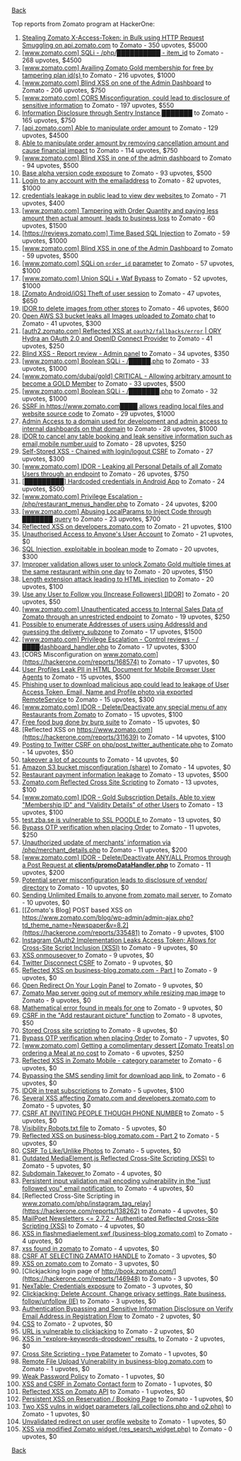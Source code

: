 [Back](../README.md)

Top reports from Zomato program at HackerOne:

1. [Stealing Zomato X-Access-Token: in Bulk using HTTP Request Smuggling on api.zomato.com](https://hackerone.com/reports/771666) to Zomato - 350 upvotes, $5000
2. [[www.zomato.com] SQLi - /php/██████████ - item_id](https://hackerone.com/reports/403616) to Zomato - 268 upvotes, $4500
3. [[www.zomato.com] Availing Zomato Gold membership for free by tampering plan id(s) ](https://hackerone.com/reports/511044) to Zomato - 216 upvotes, $1000
4. [[www.zomato.com] Blind XSS on one of the Admin Dashboard](https://hackerone.com/reports/724889) to Zomato - 206 upvotes, $750
5. [[www.zomato.com] CORS Misconfiguration, could lead to disclosure of sensitive information](https://hackerone.com/reports/426165) to Zomato - 197 upvotes, $550
6. [Information Disclosure through Sentry Instance ███████](https://hackerone.com/reports/697512) to Zomato - 165 upvotes, $750
7. [[api.zomato.com] Able to manipulate order amount](https://hackerone.com/reports/512968) to Zomato - 129 upvotes, $4500
8. [Able to manipulate order amount by removing cancellation amount and cause financial impact](https://hackerone.com/reports/614523) to Zomato - 114 upvotes, $750
9. [[www.zomato.com] Blind XSS in one of the admin dashboard](https://hackerone.com/reports/461272) to Zomato - 94 upvotes, $500
10. [Base alpha version code exposure](https://hackerone.com/reports/167859) to Zomato - 93 upvotes, $500
11. [Login to any account with the emailaddress](https://hackerone.com/reports/245408) to Zomato - 82 upvotes, $1000
12. [ credentials leakage in public lead to view dev websites ](https://hackerone.com/reports/511440) to Zomato - 71 upvotes, $400
13. [[www.zomato.com] Tampering with Order Quantity and paying less amount then actual amount, leads to business loss](https://hackerone.com/reports/403783) to Zomato - 60 upvotes, $1500
14. [[https://reviews.zomato.com] Time Based SQL Injection](https://hackerone.com/reports/300176) to Zomato - 59 upvotes, $1000
15. [[www.zomato.com] Blind XSS in one of the Admin Dashboard](https://hackerone.com/reports/419731) to Zomato - 59 upvotes, $500
16. [[www.zomato.com] SQLi on `order_id` parameter](https://hackerone.com/reports/358669) to Zomato - 57 upvotes, $1000
17. [[www.zomato.com] Union SQLi + Waf Bypass](https://hackerone.com/reports/258582) to Zomato - 52 upvotes, $1000
18. [[Zomato Android/iOS] Theft of user session](https://hackerone.com/reports/328486) to Zomato - 47 upvotes, $650
19. [IDOR to delete images from other stores](https://hackerone.com/reports/404797) to Zomato - 46 upvotes, $600
20. [Open AWS S3 bucket leaks all Images uploaded to Zomato chat](https://hackerone.com/reports/507097) to Zomato - 41 upvotes, $300
21. [[auth2.zomato.com] Reflected XSS at `oauth2/fallbacks/error` | ORY Hydra an OAuth 2.0 and OpenID Connect Provider](https://hackerone.com/reports/456333) to Zomato - 41 upvotes, $250
22. [Blind XSS - Report review - Admin panel](https://hackerone.com/reports/314126) to Zomato - 34 upvotes, $350
23. [[www.zomato.com] Boolean SQLi - /█████.php](https://hackerone.com/reports/297534) to Zomato - 33 upvotes, $1000
24. [[www.zomato.com/dubai/gold] CRITICAL - Allowing arbitrary amount to become a GOLD Member](https://hackerone.com/reports/254211) to Zomato - 33 upvotes, $500
25. [[www.zomato.com] Boolean SQLi - /███████.php](https://hackerone.com/reports/301257) to Zomato - 32 upvotes, $1000
26. [SSRF in https://www.zomato.com████ allows reading local files and website source code](https://hackerone.com/reports/271224) to Zomato - 29 upvotes, $1000
27. [Admin Access to a domain used for development and admin access to internal dashboards on that domain](https://hackerone.com/reports/271407) to Zomato - 28 upvotes, $1000
28. [IDOR to cancel any table booking and leak sensitive information such as email,mobile number,uuid](https://hackerone.com/reports/265258) to Zomato - 28 upvotes, $250
29. [Self-Stored XSS - Chained with login/logout CSRF](https://hackerone.com/reports/632017) to Zomato - 27 upvotes, $300
30. [[www.zomato.com] IDOR - Leaking all Personal Details of all Zomato Users through an endpoint](https://hackerone.com/reports/269937) to Zomato - 26 upvotes, $750
31. [[█████████] Hardcoded credentials in Android App](https://hackerone.com/reports/246995) to Zomato - 24 upvotes, $500
32. [[www.zomato.com] Privilege Escalation - /php/restaurant_menus_handler.php](https://hackerone.com/reports/300454) to Zomato - 24 upvotes, $200
33. [[www.zomato.com] Abusing LocalParams to Inject Code through ███████ query](https://hackerone.com/reports/341600) to Zomato - 23 upvotes, $700
34. [Reflected XSS on developers.zomato.com](https://hackerone.com/reports/418823) to Zomato - 21 upvotes, $100
35. [Unauthorised Access to Anyone's User Account](https://hackerone.com/reports/202921) to Zomato - 21 upvotes, $0
36. [SQL Injection, exploitable in boolean mode](https://hackerone.com/reports/246412) to Zomato - 20 upvotes, $300
37. [Improper validation allows user to unlock Zomato Gold multiple times at the same restaurant within one day](https://hackerone.com/reports/486629) to Zomato - 20 upvotes, $150
38. [Length extension attack leading to HTML injection](https://hackerone.com/reports/251572) to Zomato - 20 upvotes, $100
39. [Use any User to Follow you (Increase Followers) [IDOR]](https://hackerone.com/reports/245969) to Zomato - 20 upvotes, $50
40. [[www.zomato.com] Unauthenticated access to Internal Sales Data of Zomato through an unrestricted endpoint](https://hackerone.com/reports/263535) to Zomato - 19 upvotes, $250
41. [Possible to enumerate Addresses of users using AddressId and guessing the delivery_subzone](https://hackerone.com/reports/514897) to Zomato - 17 upvotes, $1500
42. [[www.zomato.com] Privilege Escalation - Control reviews - /████dashboard_handler.php](https://hackerone.com/reports/300099) to Zomato - 17 upvotes, $300
43. [CORS Misconfiguration on www.zomato.com](https://hackerone.com/reports/168574) to Zomato - 17 upvotes, $0
44. [User Profiles Leak PII in HTML Document for Mobile Browser User Agents](https://hackerone.com/reports/288596) to Zomato - 15 upvotes, $500
45. [Phishing user to download malicious app could lead to leakage of User Access Token, Email, Name and Profile photo via exported RemoteService](https://hackerone.com/reports/384257) to Zomato - 15 upvotes, $300
46. [[www.zomato.com] IDOR - Delete/Deactivate any special menu of any Restaurants from Zomato](https://hackerone.com/reports/264919) to Zomato - 15 upvotes, $100
47. [Free food bug done by burp suite](https://hackerone.com/reports/762883) to Zomato - 15 upvotes, $0
48. [Reflected XSS on https://www.zomato.com](https://hackerone.com/reports/311639) to Zomato - 14 upvotes, $100
49. [Posting to Twitter CSRF on php/post_twitter_authenticate.php](https://hackerone.com/reports/249234) to Zomato - 14 upvotes, $50
50. [takeover a lot of accounts](https://hackerone.com/reports/180388) to Zomato - 14 upvotes, $0
51. [Amazon S3 bucket misconfiguration (share)](https://hackerone.com/reports/229690) to Zomato - 14 upvotes, $0
52. [Restaurant payment information leakage](https://hackerone.com/reports/252043) to Zomato - 13 upvotes, $500
53. [Zomato.com Reflected Cross Site Scripting](https://hackerone.com/reports/303522) to Zomato - 13 upvotes, $100
54. [[www.zomato.com] IDOR - Gold Subscription Details, Able to view "Membership ID" and "Validity Details" of other Users](https://hackerone.com/reports/344145) to Zomato - 13 upvotes, $100
55. [test.zba.se is vulnerable to SSL POODLE  ](https://hackerone.com/reports/201520) to Zomato - 13 upvotes, $0
56. [Bypass OTP verification when placing Order](https://hackerone.com/reports/247158) to Zomato - 11 upvotes, $250
57. [Unauthorized update of merchants' information via /php/merchant_details.php](https://hackerone.com/reports/255651) to Zomato - 11 upvotes, $200
58. [[www.zomato.com] IDOR - Delete/Deactivate ANY/ALL Promos through a Post Request at **clients/promoDataHandler.php**](https://hackerone.com/reports/264754) to Zomato - 11 upvotes, $200
59. [Potential server misconfiguration leads to disclosure of vendor/ directory](https://hackerone.com/reports/271391) to Zomato - 10 upvotes, $0
60. [Sending Unlimited Emails to anyone from zomato mail server.](https://hackerone.com/reports/518928) to Zomato - 10 upvotes, $0
61. [[Zomato's Blog] POST based XSS on https://www.zomato.com/blog/wp-admin/admin-ajax.php?td_theme_name=Newspaper&v=8.2](https://hackerone.com/reports/335481) to Zomato - 9 upvotes, $100
62. [Instagram OAuth2 Implementation Leaks Access Token; Allows for Cross-Site Script Inclusion (XSSI)](https://hackerone.com/reports/138270) to Zomato - 9 upvotes, $0
63. [XSS onmouseover ](https://hackerone.com/reports/139981) to Zomato - 9 upvotes, $0
64. [Twitter Disconnect CSRF](https://hackerone.com/reports/114127) to Zomato - 9 upvotes, $0
65. [Reflected XSS on business-blog.zomato.com - Part I](https://hackerone.com/reports/137905) to Zomato - 9 upvotes, $0
66. [Open Redirect On Your Login Panel](https://hackerone.com/reports/473064) to Zomato - 9 upvotes, $0
67. [Zomato Map server going out of memory while resizing map image](https://hackerone.com/reports/751904) to Zomato - 9 upvotes, $0
68. [Mathematical error  found in meals for one](https://hackerone.com/reports/819333) to Zomato - 9 upvotes, $0
69. [CSRF in the "Add restaurant picture" function](https://hackerone.com/reports/169699) to Zomato - 8 upvotes, $50
70. [Stored Cross site scripting](https://hackerone.com/reports/145246) to Zomato - 8 upvotes, $0
71. [Bypass OTP verification when placing Order](https://hackerone.com/reports/142221) to Zomato - 7 upvotes, $0
72. [[www.zomato.com] Getting a complimentary dessert [Zomato Treats] on ordering a Meal at no cost](https://hackerone.com/reports/321938) to Zomato - 6 upvotes, $250
73. [Reflected XSS in Zomato Mobile - category parameter](https://hackerone.com/reports/230119) to Zomato - 6 upvotes, $0
74. [Bypassing the SMS sending limit for download app link.](https://hackerone.com/reports/517711) to Zomato - 6 upvotes, $0
75. [IDOR in treat subscriptions](https://hackerone.com/reports/313050) to Zomato - 5 upvotes, $100
76. [Several XSS affecting Zomato.com and developers.zomato.com](https://hackerone.com/reports/114631) to Zomato - 5 upvotes, $0
77. [CSRF AT INVITING PEOPLE THOUGH PHONE NUMBER](https://hackerone.com/reports/113865) to Zomato - 5 upvotes, $0
78. [Visibility  Robots.txt file](https://hackerone.com/reports/156182) to Zomato - 5 upvotes, $0
79. [Reflected XSS on business-blog.zomato.com - Part 2](https://hackerone.com/reports/137906) to Zomato - 5 upvotes, $0
80. [CSRF To Like/Unlike Photos](https://hackerone.com/reports/230837) to Zomato - 5 upvotes, $0
81. [Outdated MediaElement.js Reflected Cross-Site Scripting (XSS)](https://hackerone.com/reports/155228) to Zomato - 5 upvotes, $0
82. [Subdomain Takeover ](https://hackerone.com/reports/113869) to Zomato - 4 upvotes, $0
83. [Persistent input validation mail encoding vulnerability  in the "just followed you" email notification.](https://hackerone.com/reports/114879) to Zomato - 4 upvotes, $0
84. [Reflected Cross-Site Scripting in www.zomato.com/php/instagram_tag_relay](https://hackerone.com/reports/138262) to Zomato - 4 upvotes, $0
85. [MailPoet Newsletters \<= 2.7.2 - Authenticated Reflected Cross-Site Scripting (XSS)](https://hackerone.com/reports/200355) to Zomato - 4 upvotes, $0
86. [XSS in flashmediaelement.swf (business-blog.zomato.com)](https://hackerone.com/reports/200351) to Zomato - 4 upvotes, $0
87. [xss found in zomato](https://hackerone.com/reports/240989) to Zomato - 4 upvotes, $0
88. [CSRF AT SELECTING ZAMATO HANDLE](https://hackerone.com/reports/113857) to Zomato - 3 upvotes, $0
89. [XSS on zomato.com](https://hackerone.com/reports/143294) to Zomato - 3 upvotes, $0
90. [Clickjacking login page of http://book.zomato.com/](https://hackerone.com/reports/146948) to Zomato - 3 upvotes, $0
91. [NexTable: Credentials exposure](https://hackerone.com/reports/120941) to Zomato - 3 upvotes, $0
92. [Clickjacking: Delete Account, Change privacy settings, Rate business, follow/unfollow (IE)](https://hackerone.com/reports/338569) to Zomato - 3 upvotes, $0
93. [Authentication Bypassing and Sensitive Information Disclosure on Verify Email Address in Registration Flow](https://hackerone.com/reports/124151) to Zomato - 2 upvotes, $0
94. [CSS](https://hackerone.com/reports/145686) to Zomato - 2 upvotes, $0
95. [URL is vulnerable to clickjacking](https://hackerone.com/reports/337219) to Zomato - 2 upvotes, $0
96. [XSS in "explore-keywords-dropdown" results.](https://hackerone.com/reports/347567) to Zomato - 2 upvotes, $0
97. [Cross Site Scripting - type Patameter](https://hackerone.com/reports/114151) to Zomato - 1 upvotes, $0
98. [Remote File Upload Vulnerability in business-blog.zomato.com](https://hackerone.com/reports/114389) to Zomato - 1 upvotes, $0
99. [Weak Password Policy](https://hackerone.com/reports/115036) to Zomato - 1 upvotes, $0
100. [XSS and CSRF in Zomato Contact form](https://hackerone.com/reports/115248) to Zomato - 1 upvotes, $0
101. [Reflected XSS on Zomato API](https://hackerone.com/reports/125762) to Zomato - 1 upvotes, $0
102. [Persistent XSS on Reservation / Booking Page](https://hackerone.com/reports/123005) to Zomato - 1 upvotes, $0
103. [Two XSS vulns in widget parameters (all_collections.php and o2.php)](https://hackerone.com/reports/115560) to Zomato - 1 upvotes, $0
104. [Unvalidated redirect on user profile website](https://hackerone.com/reports/143265) to Zomato - 1 upvotes, $0
105. [XSS via modified Zomato widget (res_search_widget.php)](https://hackerone.com/reports/115402) to Zomato - 0 upvotes, $0


[Back](../README.md)